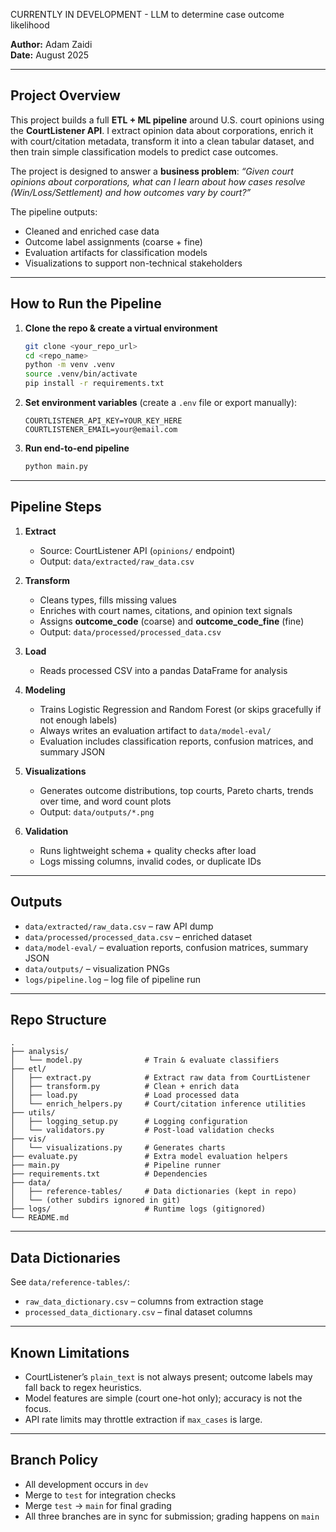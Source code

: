 CURRENTLY IN DEVELOPMENT - LLM to determine case outcome likelihood

**Author:** Adam Zaidi  
**Date:** August 2025  

---

## Project Overview
This project builds a full **ETL + ML pipeline** around U.S. court opinions using the **CourtListener API**. I extract opinion data about corporations, enrich it with court/citation metadata, transform it into a clean tabular dataset, and then train simple classification models to predict case outcomes.  

The project is designed to answer a **business problem**: *“Given court opinions about corporations, what can I learn about how cases resolve (Win/Loss/Settlement) and how outcomes vary by court?”*  

The pipeline outputs:
- Cleaned and enriched case data  
- Outcome label assignments (coarse + fine)  
- Evaluation artifacts for classification models  
- Visualizations to support non-technical stakeholders  

---

## How to Run the Pipeline

1. **Clone the repo & create a virtual environment**
   ```bash
   git clone <your_repo_url>
   cd <repo_name>
   python -m venv .venv
   source .venv/bin/activate
   pip install -r requirements.txt
   ```

2. **Set environment variables** (create a `.env` file or export manually):
   ```
   COURTLISTENER_API_KEY=YOUR_KEY_HERE
   COURTLISTENER_EMAIL=your@email.com
   ```

3. **Run end-to-end pipeline**
   ```bash
   python main.py
   ```

---

## Pipeline Steps

1. **Extract**  
   - Source: CourtListener API (`opinions/` endpoint)  
   - Output: `data/extracted/raw_data.csv`  

2. **Transform**  
   - Cleans types, fills missing values  
   - Enriches with court names, citations, and opinion text signals  
   - Assigns **outcome_code** (coarse) and **outcome_code_fine** (fine)  
   - Output: `data/processed/processed_data.csv`  

3. **Load**  
   - Reads processed CSV into a pandas DataFrame for analysis  

4. **Modeling**  
   - Trains Logistic Regression and Random Forest (or skips gracefully if not enough labels)  
   - Always writes an evaluation artifact to `data/model-eval/`  
   - Evaluation includes classification reports, confusion matrices, and summary JSON  

5. **Visualizations**  
   - Generates outcome distributions, top courts, Pareto charts, trends over time, and word count plots  
   - Output: `data/outputs/*.png`  

6. **Validation**  
   - Runs lightweight schema + quality checks after load  
   - Logs missing columns, invalid codes, or duplicate IDs  

---

## Outputs

- `data/extracted/raw_data.csv` – raw API dump  
- `data/processed/processed_data.csv` – enriched dataset  
- `data/model-eval/` – evaluation reports, confusion matrices, summary JSON  
- `data/outputs/` – visualization PNGs  
- `logs/pipeline.log` – log file of pipeline run  

---

## Repo Structure

```
.
├── analysis/
│   └── model.py              # Train & evaluate classifiers
├── etl/
│   ├── extract.py            # Extract raw data from CourtListener
│   ├── transform.py          # Clean + enrich data
│   ├── load.py               # Load processed data
│   └── enrich_helpers.py     # Court/citation inference utilities
├── utils/
│   ├── logging_setup.py      # Logging configuration
│   └── validators.py         # Post-load validation checks
├── vis/
│   └── visualizations.py     # Generates charts
├── evaluate.py               # Extra model evaluation helpers
├── main.py                   # Pipeline runner
├── requirements.txt          # Dependencies
├── data/
│   ├── reference-tables/     # Data dictionaries (kept in repo)
│   └── (other subdirs ignored in git)
├── logs/                     # Runtime logs (gitignored)
└── README.md
```

---

## Data Dictionaries

See `data/reference-tables/`:
- `raw_data_dictionary.csv` – columns from extraction stage  
- `processed_data_dictionary.csv` – final dataset columns  

---

## Known Limitations
- CourtListener’s `plain_text` is not always present; outcome labels may fall back to regex heuristics.  
- Model features are simple (court one-hot only); accuracy is not the focus.  
- API rate limits may throttle extraction if `max_cases` is large.  

---

## Branch Policy
- All development occurs in `dev`  
- Merge to `test` for integration checks  
- Merge `test` → `main` for final grading  
- All three branches are in sync for submission; grading happens on `main`  
